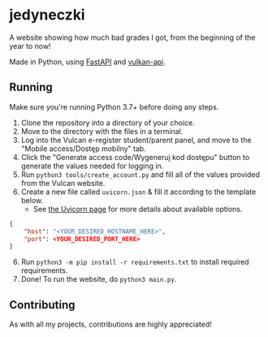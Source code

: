 # jedyneczki
A website showing how much bad grades I got, from the beginning of the year to now!

Made in Python, using [FastAPI](https://fastapi.tiangolo.com/) and [vulkan-api](https://github.com/kapi2289/vulcan-api).

## Running
Make sure you're running Python 3.7+ before doing any steps.

1. Clone the repository into a directory of your choice.
2. Move to the directory with the files in a terminal.
3. Log into the Vulcan e-register student/parent panel, and move to the "Mobile access/Dostęp mobilny" tab.
4. Click the "Generate access code/Wygeneruj kod dostępu" button to generate the values needed for logging in.
4. Run `python3 tools/create_account.py` and fill all of the values provided from the Vulcan website.
5. Create a new file called `uvicorn.json` & fill it according to the template below.
    - See [the Uvicorn page](https://www.uvicorn.org/#command-line-options) for more details about available options.

```json
{
    "host": "<YOUR_DESIRED_HOSTNAME_HERE>",
    "port": <YOUR_DESIRED_PORT_HERE>
}
```
6. Run `python3 -m pip install -r requirements.txt` to install required requirements.
7. Done! To run the website, do `python3 main.py`.

## Contributing
As with all my projects, contributions are highly appreciated!
